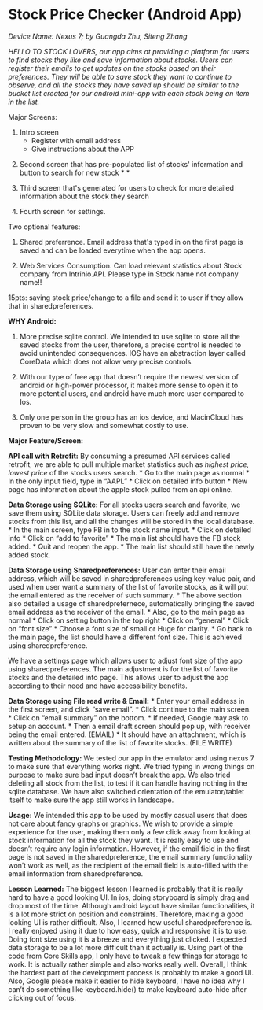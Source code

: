 # Stock Price Checker (Android App)

*Device Name: Nexus 7; by Guangda Zhu, Siteng Zhang*

*HELLO TO STOCK LOVERS, our app aims at providing a platform for users to find stocks they like and save information about stocks. Users can register their emails to get updates on the stocks based on their preferences. They will be able to save stock they want to continue to observe, and all the stocks they have saved up should be similar to the bucket list created for our android mini-app with each stock being an item in the list.*


Major Screens:  

1. Intro screen
    * Register with email address
    * Give instructions about the APP

2) Second screen that has pre-populated list of stocks' information and button to search for new stock
    * 
    *
    
3) Third screen that's generated for users to check for more detailed information about the stock they search
4) Fourth screen for settings. 



Two optional features: 
1) Shared preferrence. Email address that's typed in on the first page is saved and can be loaded everytime when the app opens. 

2) Web Services Consumption. Can load relevant statistics about Stock company from Intrinio.API. Please type in Stock name not company name!!

15pts: saving stock price/change to a file and send it to user if they allow that in sharedpreferences. 


**WHY Android:**

1. More precise sqlite control. We intended to use sqlite to store all the saved stocks from the user, therefore, a precise control is needed to avoid unintended consequences. IOS have an abstraction layer called CoreData which does not allow very precise controls. 
  
2. With our type of free app that doesn’t require the newest version of android or high-power processor, it makes more sense to open it to more potential users, and android have much more user compared to Ios. 

3. Only one person in the group has an ios device, and MacinCloud has proven to be very slow and somewhat costly to use. 


**Major Feature/Screen:**

**API call with Retrofit:** By consuming a presumed API services called retrofit, we are able to pull  multiple market statistics such as *highest price, lowest price* of the stocks users search.
    * Go to the main page as normal
    * In the only input field, type in “AAPL”
    * Click on detailed info button
    * New page has information about the apple stock pulled from an api online. 

**Data Storage using SQLite:** For all stocks users search and favorite, we save them using SQLite data storage. Users can freely add and remove stocks from this list, and all the changes will be stored in the local database.
    * In the main screen, type FB in to the stock name input.
    * Click on detailed info
    * Click on “add to favorite”
    * The main list should have the FB stock added. 
    * Quit and reopen the app.
    * The main list should still have the newly added stock. 
    
**Data Storage using Sharedpreferences:** User can enter their email address, which will be saved in sharedpreferences using key-value pair, and used when user want a summary of the list of favorite stocks, as it will put the email entered as the receiver of such summary.
    * The above section also detailed a usage of sharedprefernece, automatically bringing the saved email address as the receiver of the email.
    * Also, go to the main page as normal
    * Click on setting button in the top right
    * Click on “general”
    * Click on “font size”
    * Choose a font size of small or Huge for clarity.
    * Go back to the main page, the list should have a different font size. This is achieved using sharedpreference. 

We have a settings page which allows user to adjust font size of the app using sharedpreferences. The main adjustment is for the list of favorite stocks and the detailed info page. This allows user to adjust the app according to their need and have accessibility benefits. 

**Data Storage using File read write & Email:**
    * Enter your email address in the first screen, and click “save email”.
    * Click continue to the main screen.
    * Click on “email summary” on the bottom.
    * If needed, Google may ask to setup an account.
    * Then a email draft screen should pop up, with receiver being the email entered. (EMAIL)
    * It should have an attachment, which is written about the summary of the list of favorite stocks. (FILE WRITE)
    
    

**Testing Methodology:**
	We tested our app in the emulator and using nexus 7 to make sure that everything works right. We tried typing in wrong things on purpose to make sure bad input doesn’t break the app. We also tried deleting all stock from the list, to test if it can handle having nothing in the sqlite database. We have also switched orientation of the emulator/tablet itself to make sure the app still works in landscape. 

**Usage:**
	We intended this app to be used by mostly casual users that does not care about fancy graphs or graphics. We wish to provide a simple experience for the user, making them only a few click away from looking at stock information for all the stock they want. 
	It is really easy to use and doesn’t require any login information. However, if the email field in the first page is not saved in the sharedpreference, the email summary functionality won’t work as well, as the recipient of the email field is auto-filled with the email information from sharedpreference. 

**Lesson Learned:**
	The biggest lesson I learned is probably that it is really hard to have a good looking UI. In ios, doing storyboard is simply drag and drop most of the time. Although android layout have similar functionalities, it is a lot more strict on position and constraints. Therefore, making a good looking UI is rather difficult. 
	Also, I learned how useful sharedpreference is. I really enjoyed using it due to how easy, quick and responsive it is to use. Doing font size using it is a breeze and everything just clicked. 
	I expected data storage to be a lot more difficult than it actually is. Using part of the code from Core Skills app, I only have to tweak a few things for storage to work. It is actually rather simple and also works really well. 
	Overall, I think the hardest part of the development process is probably to make a good UI. Also, Google please make it easier to hide keyboard, I have no idea why I can’t do something like keyboard.hide() to make keyboard auto-hide after clicking out of focus. 
	

